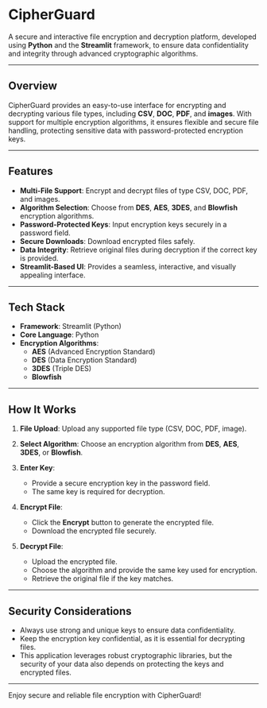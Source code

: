 # CipherGuard

A secure and interactive file encryption and decryption platform, developed using **Python** and the **Streamlit** framework, to ensure data confidentiality and integrity through advanced cryptographic algorithms.

---
## Overview

CipherGuard provides an easy-to-use interface for encrypting and decrypting various file types, including **CSV**, **DOC**, **PDF**, and **images**. With support for multiple encryption algorithms, it ensures flexible and secure file handling, protecting sensitive data with password-protected encryption keys.

---

## Features

- **Multi-File Support**: Encrypt and decrypt files of type CSV, DOC, PDF, and images.
- **Algorithm Selection**: Choose from **DES**, **AES**, **3DES**, and **Blowfish** encryption algorithms.
- **Password-Protected Keys**: Input encryption keys securely in a password field.
- **Secure Downloads**: Download encrypted files safely.
- **Data Integrity**: Retrieve original files during decryption if the correct key is provided.
- **Streamlit-Based UI**: Provides a seamless, interactive, and visually appealing interface.

---

## Tech Stack

- **Framework**: Streamlit (Python)
- **Core Language**: Python
- **Encryption Algorithms**:
  - **AES** (Advanced Encryption Standard)
  - **DES** (Data Encryption Standard)
  - **3DES** (Triple DES)
  - **Blowfish**

---

## How It Works

1. **File Upload**:
   Upload any supported file type (CSV, DOC, PDF, image).

2. **Select Algorithm**:
   Choose an encryption algorithm from **DES**, **AES**, **3DES**, or **Blowfish**.

3. **Enter Key**:
   - Provide a secure encryption key in the password field.
   - The same key is required for decryption.

4. **Encrypt File**:
   - Click the **Encrypt** button to generate the encrypted file.
   - Download the encrypted file securely.

5. **Decrypt File**:
   - Upload the encrypted file.
   - Choose the algorithm and provide the same key used for encryption.
   - Retrieve the original file if the key matches.

---

## Security Considerations

- Always use strong and unique keys to ensure data confidentiality.
- Keep the encryption key confidential, as it is essential for decrypting files.
- This application leverages robust cryptographic libraries, but the security of your data also depends on protecting the keys and encrypted files.
  
---

Enjoy secure and reliable file encryption with CipherGuard!

